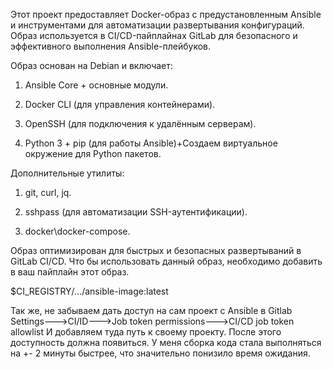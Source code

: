 Этот проект предоставляет Docker-образ с предустановленным Ansible и инструментами для автоматизации развертывания конфигураций. Образ используется в CI/CD-пайплайнах GitLab для безопасного и эффективного выполнения Ansible-плейбуков.

Образ основан на Debian и включает:

1) Ansible Core + основные модули.

2) Docker CLI (для управления контейнерами).

3) OpenSSH (для подключения к удалённым серверам).

4)  Python 3 + pip (для работы Ansible)+Создаем виртуальное окружение для Python пакетов.

Дополнительные утилиты:

1) git, curl, jq.

2) sshpass (для автоматизации SSH-аутентификации).

3) docker\docker-compose.

Образ оптимизирован для быстрых и безопасных развертываний в GitLab CI/CD.
Что бы использовать данный образ, необходимо добавить в ваш пайплайн этот образ.

$CI_REGISTRY/.../ansible-image:latest

Так же, не забываем дать доступ на сам проект с Ansible в Gitlab Settings--->CI/ID--->Job token permissions--->CI/CD job token allowlist
И добавляем туда путь к своему проекту.
После этого доступность должна появиться. У меня сборка кода стала выполняться на +- 2 минуты быстрее, что значительно понизило время ожидания.
